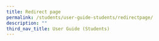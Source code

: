 ```yaml
---
title: Redirect page
permalink: /students/user-guide-students/redirectpage/
description: ""
third_nav_title: User Guide (Students)
---
```

